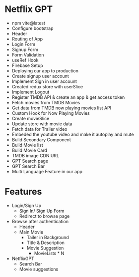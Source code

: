 # Netflix GPT

- npm vite@latest
- Configure bootstrap
- Header
- Routing of App
- Login Form
- Signup Form
- Form Validation
- useRef Hook
- Firebase Setup
- Deploying our app to production
- Create signup user account
- Implement Sign in user account
- Created redux store with userSlice
- Implement Logout 
- Register TMDB API & create an app & get access token
- Fetch movies from TMDB Movies
- Get data from TMDB now playing movies list API
- Custom Hook for Now Playing Movies
- Create movieSlice
- Update store with movie data
- Fetch data for Trailer video
- Embeded the youtube video and make it autoplay and mute
- Bulid Secondary Component
- Bulid Movie list
- Bulid Movie Card
- TMDB image CDN URL
- GPT Search page
- GPT Search Bar
- Multi Language Feature in our app

# Features

- Login/Sign Up
    - Sign In/ Sign Up Form
    - Redirect to browse page
- Browse after authentication
    - Header
    - Main Movie
       - Tailer in Background
       - Title & Description
       - Movie Suggestion
            - MovieLists * N
- NetflixGPT
    - Search Bar  
    - Movie suggestions         